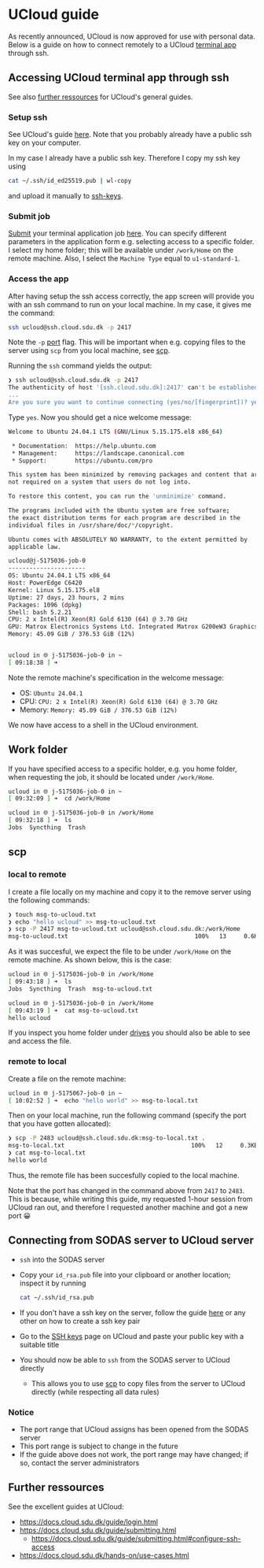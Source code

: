 # UCloud guide

As recently announced, UCloud is now approved for use with personal data.
Below is a guide on how to connect remotely to a UCloud [terminal
app](https://docs.cloud.sdu.dk/Apps/terminal.html) through ssh.

## Accessing UCloud terminal app through ssh

See also [further ressources](#further-ressources) for UCloud's general guides.

### Setup ssh

See UCloud's guide
[here](https://docs.hpc-type3.sdu.dk/intro/ssh-login.html).
Note that you probably already have a public ssh key on your computer.

In my case I already have a public ssh key.
Therefore I copy my ssh key using

```bash
cat ~/.ssh/id_ed25519.pub | wl-copy
```

and upload it manually to [ssh-keys](https://cloud.sdu.dk/app/ssh-keys).

### Submit job

[Submit](https://docs.cloud.sdu.dk/guide/submitting.html) your terminal
application job
[here](https://cloud.sdu.dk/app/jobs/create?app=terminal-ubuntu).
You can specify different parameters in the application form e.g. selecting
access to a specific folder.
I select my home folder; this will be available under `/work/Home` on the
remote machine.
Also, I select the `Machine Type` equal to `u1-standard-1`.

### Access the app

After having setup the ssh access correctly, the app screen will provide you
with an ssh command to run on your local machine.
In my case, it gives me the command:

```bash
ssh ucloud@ssh.cloud.sdu.dk -p 2417
```

Note the `-p` [port](https://man.openbsd.org/ssh#p) flag.
This will be important when e.g. copying files to the server using `scp` from
you local machine, see [scp](#scp).

Running the `ssh` command yields the output:

```bash
❯ ssh ucloud@ssh.cloud.sdu.dk -p 2417
The authenticity of host '[ssh.cloud.sdu.dk]:2417' can't be established.
...
Are you sure you want to continue connecting (yes/no/[fingerprint])? yes
```

Type `yes`.
Now you should get a nice welcome message:

```bash
Welcome to Ubuntu 24.04.1 LTS (GNU/Linux 5.15.175.el8 x86_64)

 * Documentation:  https://help.ubuntu.com
 * Management:     https://landscape.canonical.com
 * Support:        https://ubuntu.com/pro

This system has been minimized by removing packages and content that are
not required on a system that users do not log into.

To restore this content, you can run the 'unminimize' command.

The programs included with the Ubuntu system are free software;
the exact distribution terms for each program are described in the
individual files in /usr/share/doc/*/copyright.

Ubuntu comes with ABSOLUTELY NO WARRANTY, to the extent permitted by
applicable law.

ucloud@j-5175036-job-0
----------------------
OS: Ubuntu 24.04.1 LTS x86_64
Host: PowerEdge C6420
Kernel: Linux 5.15.175.el8
Uptime: 27 days, 23 hours, 2 mins
Packages: 1096 (dpkg)
Shell: bash 5.2.21
CPU: 2 x Intel(R) Xeon(R) Gold 6130 (64) @ 3.70 GHz
GPU: Matrox Electronics Systems Ltd. Integrated Matrox G200eW3 Graphics Controller
Memory: 45.09 GiB / 376.53 GiB (12%)


ucloud in 🌐 j-5175036-job-0 in ~
[ 09:18:38 ] ➜ 
```

Note the remote machine's specification in the welcome message:

- OS: `Ubuntu 24.04.1`
- CPU: `CPU: 2 x Intel(R) Xeon(R) Gold 6130 (64) @ 3.70 GHz`
- Memory: `Memory: 45.09 GiB / 376.53 GiB (12%)`

We now have access to a shell in the UCloud environment.

## Work folder

If you have specified access to a specific holder, e.g. you home folder, when
requesting the job, it should be located under `/work/Home`.

```bash
ucloud in 🌐 j-5175036-job-0 in ~
[ 09:32:09 ] ➜  cd /work/Home

ucloud in 🌐 j-5175036-job-0 in /work/Home
[ 09:32:18 ] ➜  ls
Jobs  Syncthing  Trash 
```

## scp

### local to remote

I create a file locally on my machine and copy it to the remove server using
the following commands:

```bash
❯ touch msg-to-ucloud.txt
❯ echo "hello ucloud" >> msg-to-ucloud.txt
❯ scp -P 2417 msg-to-ucloud.txt ucloud@ssh.cloud.sdu.dk:/work/Home
msg-to-ucloud.txt                                    100%   13     0.6KB/s   00:00
```

As it was succesful, we expect the file to be under `/work/Home` on the remote
machine.
As shown below, this is the case:

```bash
ucloud in 🌐 j-5175036-job-0 in /work/Home
[ 09:43:18 ] ➜  ls
Jobs  Syncthing  Trash  msg-to-ucloud.txt

ucloud in 🌐 j-5175036-job-0 in /work/Home
[ 09:43:19 ] ➜  cat msg-to-ucloud.txt
hello ucloud
```

If you inspect you home folder under [drives](https://cloud.sdu.dk/app/drives)
you should also be able to see and access the file.

### remote to local

Create a file on the remote machine:

```bash
ucloud in 🌐 j-5175067-job-0 in ~
[ 10:02:52 ] ➜  echo "hello world" >> msg-to-local.txt
```

Then on your local machine, run the following command (specify the port that
you have gotten allocated):

```bash
❯ scp -P 2483 ucloud@ssh.cloud.sdu.dk:msg-to-local.txt .
msg-to-local.txt                                    100%   12     0.3KB/s   00:00
❯ cat msg-to-local.txt
hello world
```

Thus, the remote file has been succesfully copied to the local machine.

Note that the port has changed in the command above from `2417` to `2483`.
This is because, while writing this guide, my requested 1-hour session from
UCloud ran out, and therefore I requested another machine and got a new port 😀

## Connecting from SODAS server to UCloud server

- `ssh` into the SODAS server
- Copy your `id_rsa.pub` file into your clipboard or another location; inspect
  it by running

  ```bash
  cat ~/.ssh/id_rsa.pub
  ```

- If you don't have a ssh key on the server, follow the guide
  [here](https://docs.cloud.sdu.dk/hands-on/ssh-login.html#generate-a-new-ssh-key-pair)
  or any other on how to create a ssh key pair
- Go to the [SSH keys](https://cloud.sdu.dk/app/ssh-keys) page on UCloud and
  paste your public key with a suitable title
- You should now be able to `ssh` from the SODAS server to UCloud directly
  - This allows you to use [scp](#scp) to copy files from the server to UCloud
    directly (while respecting all data rules)

### Notice

- The port range that UCloud assigns has been opened from the SODAS server
- This port range is subject to change in the future
- If the guide above does not work, the port range may have changed; if so,
  contact the server administrators

## Further ressources

See the excellent guides at UCloud:

- <https://docs.cloud.sdu.dk/guide/login.html>
- <https://docs.cloud.sdu.dk/guide/submitting.html>
  - <https://docs.cloud.sdu.dk/guide/submitting.html#configure-ssh-access>
- <https://docs.cloud.sdu.dk/hands-on/use-cases.html>
